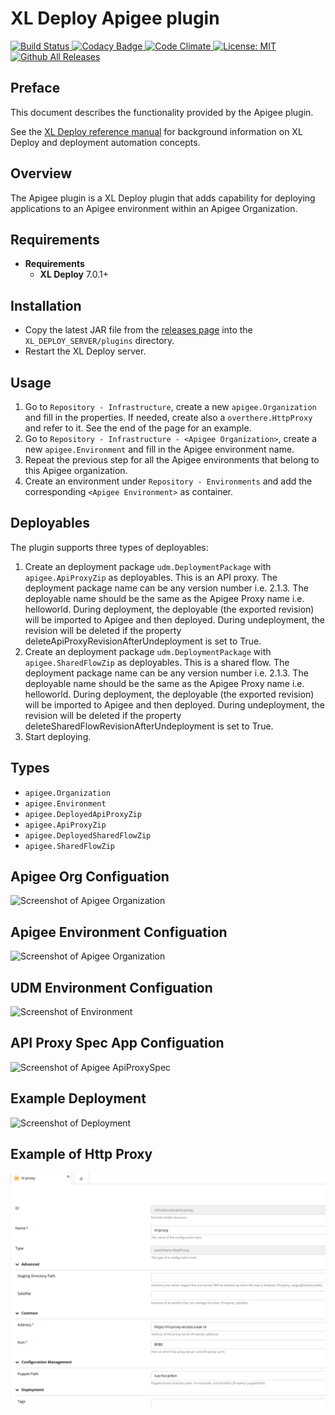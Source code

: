 # XL Deploy Apigee plugin

[![Build Status][xld-apigee-plugin-travis-image] ][xld-apigee-plugin-travis-url]
[![Codacy Badge][xld-apigee-plugin-codacy-image] ][xld-apigee-plugin-codacy-url]
[![Code Climate][xld-apigee-plugin-code-climate-image] ][xld-apigee-plugin-code-climate-url]
[![License: MIT][xld-apigee-plugin-license-image] ][xld-apigee-plugin-license-url]
[![Github All Releases][xld-apigee-plugin-downloads-image] ]()

[xld-apigee-plugin-travis-image]: https://travis-ci.org/xebialabs-community/xld-apigee-plugin.svg?branch=master
[xld-apigee-plugin-travis-url]: https://travis-ci.org/xebialabs-community/xld-apigee-plugin
[xld-apigee-plugin-codacy-image]: https://api.codacy.com/project/badge/Grade/db7f22096a014ff0974def7351b21d73    
[xld-apigee-plugin-codacy-url]: https://www.codacy.com/app/ltutar/xld-apigee-plugin
[xld-apigee-plugin-code-climate-image]: https://codeclimate.com/github/ltutar/xld-apigee-plugin/badges/gpa.svg
[xld-apigee-plugin-code-climate-url]: https://codeclimate.com/github/ltutar/xld-apigee-plugin
[xld-apigee-plugin-license-image]: https://img.shields.io/badge/License-MIT-yellow.svg
[xld-apigee-plugin-license-url]: https://opensource.org/licenses/MIT
[xld-apigee-plugin-downloads-image]: https://img.shields.io/github/downloads/xebialabs-community/xld-apigee-plugin/total.svg

## Preface

This document describes the functionality provided by the Apigee plugin.

See the [XL Deploy reference manual](https://docs.xebialabs.com/xl-deploy) for background information on XL Deploy and deployment automation concepts.  

## Overview

The Apigee plugin is a XL Deploy plugin that adds capability for deploying applications to an Apigee environment within an Apigee Organization.

## Requirements

* **Requirements**
	* **XL Deploy** 7.0.1+

## Installation

* Copy the latest JAR file from the [releases page](https://github.com/xebialabs-community/xld-apigee-plugin/releases) into the `XL_DEPLOY_SERVER/plugins` directory.
* Restart the XL Deploy server.


## Usage

1. Go to `Repository - Infrastructure`, create a new `apigee.Organization` and fill in the properties. If needed, create also a `overthere.HttpProxy` and refer to it. See the end of the page for an example.
2. Go to `Repository - Infrastructure - <Apigee Organization>`, create a new `apigee.Environment` and fill in the Apigee environment name.
3. Repeat the previous step for all the Apigee environments that belong to this Apigee organization.
4. Create an environment under `Repository - Environments` and add the corresponding `<Apigee Environment>` as container.

## Deployables ##

The plugin supports three types of deployables:

1. Create an deployment package `udm.DeploymentPackage` with `apigee.ApiProxyZip` as deployables. This is an API proxy. The deployment package name can be any version number i.e. 2.1.3. The deployable name should be the same as the Apigee Proxy name i.e. helloworld. During deployment, the deployable (the exported revision) will be imported to Apigee and then deployed. During undeployment, the revision will be deleted if the property deleteApiProxyRevisionAfterUndeployment is set to True.
2. Create an deployment package `udm.DeploymentPackage` with `apigee.SharedFlowZip` as deployables. This is a shared flow. The deployment package name can be any version number i.e. 2.1.3. The deployable name should be the same as the Apigee Proxy name i.e. helloworld. During deployment, the deployable (the exported revision) will be imported to Apigee and then deployed. During undeployment, the revision will be deleted if the property deleteSharedFlowRevisionAfterUndeployment is set to True.
3. Start deploying.

## Types
+ `apigee.Organization`
+ `apigee.Environment`
+ `apigee.DeployedApiProxyZip`
+ `apigee.ApiProxyZip`
+ `apigee.DeployedSharedFlowZip`
+ `apigee.SharedFlowZip`


## Apigee Org Configuation
![Screenshot of Apigee Organization](images/apigee-Organization.jpg)

## Apigee Environment Configuation
![Screenshot of Apigee Organization](images/apigee-Environment.jpg)

## UDM Environment Configuation
![Screenshot of Environment](images/environment.jpg)

## API Proxy Spec App Configuation
![Screenshot of Apigee ApiProxySpec](images/apigee.ApiProxyZip.jpg)

## Example Deployment
![Screenshot of Deployment](images/deployment.jpg)

## Example of Http Proxy
![Screenshot of Deployment](images/overthere.HttpProxy.png)


